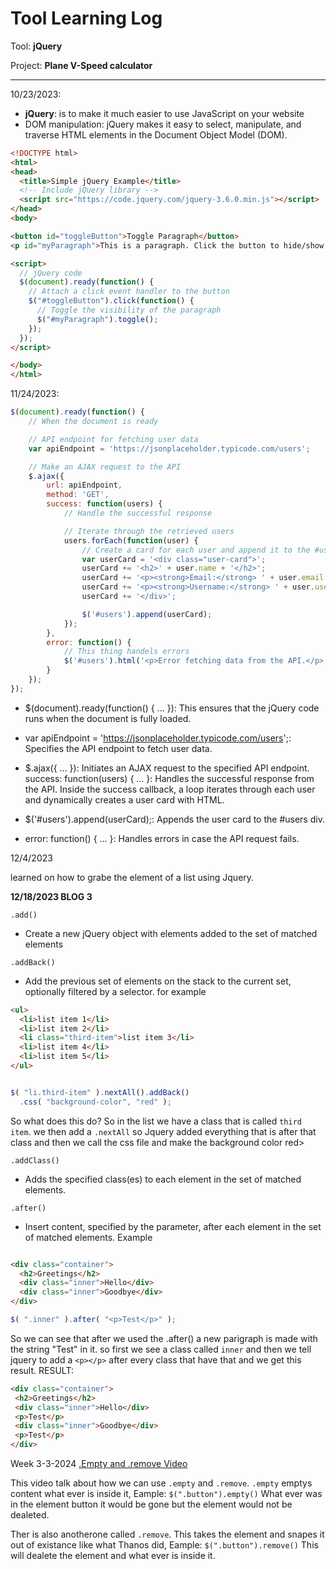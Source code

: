 # Tool Learning Log

Tool: **jQuery**

Project: **Plane V-Speed calculator**

---

10/23/2023:
* **jQuery**: is to make it much easier to use JavaScript on your website
* DOM manipulation: jQuery makes it easy to select, manipulate, and traverse HTML elements in the Document Object Model (DOM).

```html
<!DOCTYPE html>
<html>
<head>
  <title>Simple jQuery Example</title>
  <!-- Include jQuery library -->
  <script src="https://code.jquery.com/jquery-3.6.0.min.js"></script>
</head>
<body>

<button id="toggleButton">Toggle Paragraph</button>
<p id="myParagraph">This is a paragraph. Click the button to hide/show me.</p>

<script>
  // jQuery code
  $(document).ready(function() {
    // Attach a click event handler to the button
    $("#toggleButton").click(function() {
      // Toggle the visibility of the paragraph
      $("#myParagraph").toggle();
    });
  });
</script>

</body>
</html>
```

11/24/2023:


```js
$(document).ready(function() {
    // When the document is ready

    // API endpoint for fetching user data
    var apiEndpoint = 'https://jsonplaceholder.typicode.com/users';

    // Make an AJAX request to the API
    $.ajax({
        url: apiEndpoint,
        method: 'GET',
        success: function(users) {
            // Handle the successful response

            // Iterate through the retrieved users
            users.forEach(function(user) {
                // Create a card for each user and append it to the #users div
                var userCard = '<div class="user-card">';
                userCard += '<h2>' + user.name + '</h2>';
                userCard += '<p><strong>Email:</strong> ' + user.email + '</p>';
                userCard += '<p><strong>Username:</strong> ' + user.username + '</p>';
                userCard += '</div>';

                $('#users').append(userCard);
            });
        },
        error: function() {
            // This thing handels errors
            $('#users').html('<p>Error fetching data from the API.</p>');
        }
    });
});
```
* $(document).ready(function() { ... }): This ensures that the jQuery code runs when the document is fully loaded.

* var apiEndpoint = 'https://jsonplaceholder.typicode.com/users';: Specifies the API endpoint to fetch user data.

* $.ajax({ ... }): Initiates an AJAX request to the specified API endpoint.
success: function(users) { ... }: Handles the successful response from the API.
Inside the success callback, a loop iterates through each user and dynamically creates a user card with HTML.

* $('#users').append(userCard);: Appends the user card to the #users div.
* error: function() { ... }: Handles errors in case the API request fails.



12/4/2023

learned on how to grabe the element of a list using Jquery.

**12/18/2023 BLOG 3**

`.add()`
* Create a new jQuery object with elements added to the set of matched elements


`.addBack()`
* Add the previous set of elements on the stack to the current set, optionally filtered by a selector.
for example
```html
<ul>
  <li>list item 1</li>
  <li>list item 2</li>
  <li class="third-item">list item 3</li>
  <li>list item 4</li>
  <li>list item 5</li>
</ul>
```
```javascript

$( "li.third-item" ).nextAll().addBack()
  .css( "background-color", "red" );
  ```
  So what does this do? So in the list we have a class that is called `third item`. we then add a `.nextAll` so Jquery added everything that is after that class and then we call the css file and make the background color red>


`.addClass()`
* Adds the specified class(es) to each element in the set of matched elements.


`.after()`
* Insert content, specified by the parameter, after each element in the set of matched elements.
Example
```html

<div class="container">
  <h2>Greetings</h2>
  <div class="inner">Hello</div>
  <div class="inner">Goodbye</div>
</div>
```
```js
$( ".inner" ).after( "<p>Test</p>" );
```
 So we can see that after we used the .after() a new parigraph is made with the string "Test" in it.
 so first we see a class called `inner` and then we tell jquery to add a `<p></p>` after every class that have that and we get this
 result.
 RESULT:
 ```html
 <div class="container">
  <h2>Greetings</h2>
  <div class="inner">Hello</div>
  <p>Test</p>
  <div class="inner">Goodbye</div>
  <p>Test</p>
</div>

```
Week 3-3-2024
[.Empty and .remove Video](https://www.youtube.com/watch?v=nYBa0UGLn4g&list=PL4cUxeGkcC9hNUJ0j6ccnOAcJIPoTRpO4&index=11)

This video talk about how we can use `.empty` and `.remove`. `.empty` emptys content what ever is inside it, Eample:
`$(".button").empty()`
What ever was in the element button it would be gone but the element would not be dealeted.


Ther is also anotherone called `.remove`. This takes the element and snapes it out of existance like what Thanos did, Eample:
`$(".button").remove()`
This will dealete the element and what ever is inside it.





<!--
* Links you used today (websites, videos, etc)
* Things you tried, progress you made, etc
* Challenges, a-ha moments, etc
* Questions you still have
* What you're going to try next
-->




